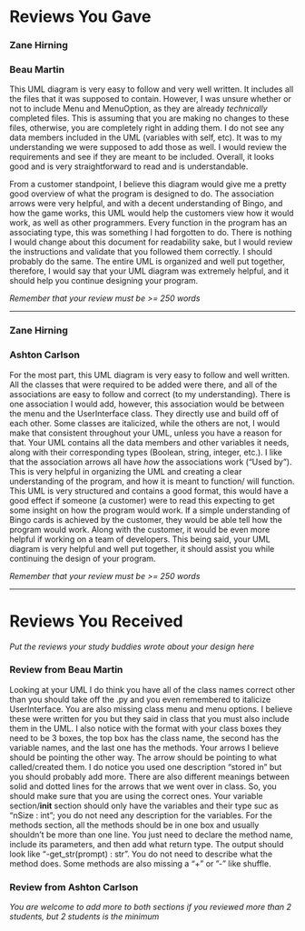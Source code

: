 # Reviews You Gave

### Zane Hirning
### Beau Martin

This UML diagram is very easy to follow and very well written. It includes all the files that it was supposed to contain. However, I was unsure whether or not to include Menu and MenuOption, as they are already *technically* completed files. 
This is assuming that you are making no changes to these files, otherwise, you are completely right in adding them. I do not see any data members included in the UML (variables with self, etc). It was to my understanding we were supposed to add those as well.
I would review the requirements and see if they are meant to be included. Overall, it looks good and is very straightforward to read and is understandable.

From a customer standpoint, I believe this diagram would give me a pretty good overview of what the program is designed to do. The association arrows were very helpful, and with a decent understanding of Bingo, and how the game works, this UML would help the customers view how it would work, as well as other programmers.
Every function in the program has an associating type, this was something I had forgotten to do. There is nothing I would change about this document for readability sake, but I would review the instructions and validate that you followed them correctly. I should probably do the same.
The entire UML is organized and well put together, therefore, I would say that your UML diagram was extremely helpful, and it should help you continue designing your program.

*Remember that your review must be >= 250 words*

------------------------------------------------------------

### Zane Hirning
### Ashton Carlson

For the most part, this UML diagram is very easy to follow and well written. All the classes that were required to be added were there, and all of the associations are easy to follow and correct (to my understanding). There is one association I would add, however, this association would be between the menu and the UserInterface class. They directly use and build off of each other. Some classes are italicized, while the others are not, I would make that consistent throughout your UML, unless you have a reason for that. Your UML contains all the data members and other variables it needs, along with their corresponding types (Boolean, string, integer, etc.). I like that the association arrows all have *how* the associations work (“Used by”). This is very helpful in organizing the UML and creating a clear understanding of the program, and how it is meant to function/ will function.
This UML is very structured and contains a good format, this would have a good effect if someone (a customer) were to read this expecting to get some insight on how the program would work. If a simple understanding of Bingo cards is achieved by the customer, they would be able tell how the program would work. Along with the customer, it would be even more helpful if working on a team of developers. This being said, your UML diagram is very helpful and well put together, it should assist you while continuing the design of your program.


*Remember that your review must be >= 250 words*

------------------------------------------------------------

# Reviews You Received
 

*Put the reviews your study buddies wrote about your design here*

### Review from Beau Martin

 Looking at your UML I do think you have all of the class names correct other than you should take off the .py and you even remembered to italicize UserInterface. You are also missing class menu and menu options. I believe these were written for you but they said in class that you must also include them in the UML. I also notice with the format with your class boxes they need to be 3 boxes, the top box has the class name, the second has the variable names, and the last one has the methods. Your arrows I believe should be pointing the other way. The arrow should be pointing to what called/created them. I do notice you used one description “stored in” but you should probably add more. There are also different meanings between solid and dotted lines for the arrows that we went over in class. So, you should make sure that you are using the correct ones.
    Your variable section/__init__ section should only have the variables and their type suc as “nSize : int”; you do not need any description for the variables. For the methods section, all the methods should be in one box and usually shouldn’t be more than one line. You just need to declare the method name, include its parameters, and then add what return type. The output should look like “-get_str(prompt) : str”. You do not need to describe what the method does. Some methods are also missing a “+” or ”-” like shuffle. 

### Review from Ashton Carlson

*You are welcome to add more to both sections if you reviewed more than 2 students, but 2 students is the minimum*
